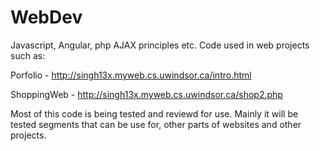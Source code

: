 # WebDev
Javascript, Angular, php AJAX principles etc.
Code used in web projects such as:

Porfolio - http://singh13x.myweb.cs.uwindsor.ca/intro.html

ShoppingWeb - http://singh13x.myweb.cs.uwindsor.ca/shop2.php


Most of this code is being tested and reviewd for use.
Mainly it will be tested segments that can be use for,
other parts of websites and other projects.




